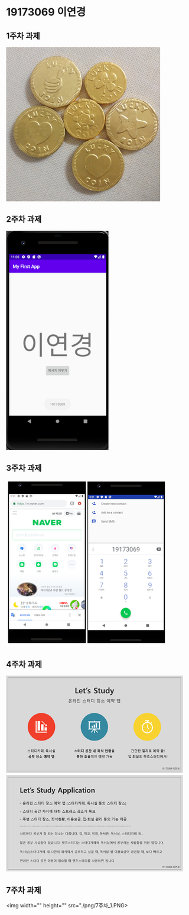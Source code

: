 # 19173069 이연경

## 1주차 과제
  <img width="" height="" src="./png/coin choco.PNG"></img>
  
## 2주차 과제
  <img width="" height="" src="./png/2주차.PNG"></img>

## 3주차 과제
  <img width="" height="" src="./png/3주차.PNG"></img>

## 4주차 과제
  <img width="" height="" src="./png/4주차.PNG"></img>
  
## 7주차 과제
  <img width="" height="" src="./png/7주차_1.PNG></img>
